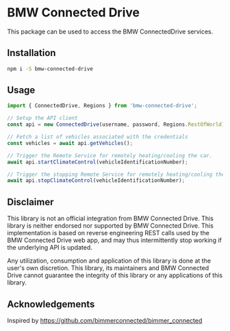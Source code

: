 # BMW Connected Drive

This package can be used to access the BMW ConnectedDrive services.

## Installation

```bash
npm i -S bmw-connected-drive
```

## Usage

```javascript
import { ConnectedDrive, Regions } from 'bmw-connected-drive';

// Setup the API client
const api = new ConnectedDrive(username, password, Regions.RestOfWorld);

// Fetch a list of vehicles associated with the credentials
const vehicles = await api.getVehicles();

// Trigger the Remote Service for remotely heating/cooling the car.
await api.startClimateControl(vehicleIdentificationNumber);

// Trigger the stopping Remote Service for remotely heating/cooling the car.
await api.stopClimateControl(vehicleIdentificationNumber);

```


## Disclaimer

This library is not an official integration from BMW Connected Drive. This library is neither endorsed nor supported by BMW Connected Drive. This implementation is based on reverse engineering REST calls used by the BMW Connected Drive web app, and may thus intermittently stop working if the underlying API is updated.

Any utilization, consumption and application of this library is done at the user's own discretion. This library, its maintainers and BMW Connected Drive cannot guarantee the integrity of this library or any applications of this library.


## Acknowledgements
Inspired by https://github.com/bimmerconnected/bimmer_connected